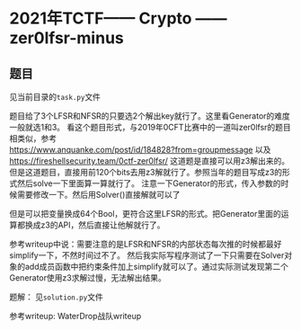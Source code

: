 # 2021年TCTF—— Crypto —— zer0lfsr-minus

## 题目
见当前目录的`task.py`文件

题目给了3个LFSR和NFSR的只要选2个解出key就行了。这里看Generator的难度一般就选1和3。
看这个题目形式，与2019年0CFT比赛中的一道叫zer0lfsr的题目相类似，参考    
https://www.anquanke.com/post/id/184828?from=groupmessage 以及 https://fireshellsecurity.team/0ctf-zer0lfsr/
这道题是直接可以用z3解出来的。
但是这道题目，直接用前120个bits去用z3解就行了。参照当年的题目写成z3的形式然后solve一下里面算一算就行了。
注意一下Generator的形式，传入参数的时候需要修改一下。然后用Solver()直接解就可以了

但是可以把变量换成64个Bool，更符合这里LFSR的形式。把Generator里面的运算都换成z3的API，然后直接让他解就行了。

参考writeup中说：需要注意的是LFSR和NFSR的内部状态每次推的时候都最好simplify一下，不然时间过不了。
然后我实际写程序测试了一下只需要在Solver对象的add成员函数中把约束条件加上simplify就可以了。通过实际测试发现第二个Generator使用z3求解过慢，无法解出结果。

题解：
见``solution.py``文件

参考writeup: WaterDrop战队writeup
